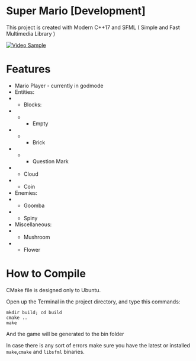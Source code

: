 # Super Mario [Development]
This project is created with Modern C++17 and SFML ( Simple and Fast Multimedia Library )

[![Video Sample](https://img.youtube.com/vi/5ow_ju4iNLo/0.jpg)](https://www.youtube.com/watch?v=5ow_ju4iNLo)

# Features
* Mario Player - currently in godmode
* Entities:
* - Blocks:
* - - Empty
* - - Brick
* - - Question Mark
* - Cloud
* - Coin
* Enemies:
* - Goomba
* - Spiny
* Miscellaneous:
* - Mushroom
* - Flower

# How to Compile
CMake file is designed only to Ubuntu.

Open up the Terminal in the project directory, and type this commands:
```
mkdir build; cd build
cmake ..
make
```
And the game will be generated to the bin folder

In case there is any sort of errors make sure you have the latest or installed `make`,`cmake` and `libsfml` binaries.